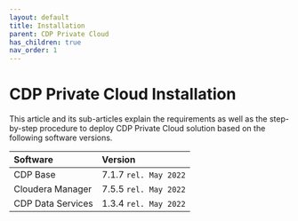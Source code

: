 ```yaml
---
layout: default
title: Installation
parent: CDP Private Cloud
has_children: true
nav_order: 1
---
```


# CDP Private Cloud Installation

This article and its sub-articles explain the requirements as well as the step-by-step procedure to deploy CDP Private Cloud solution based on the following software versions.

| Software       | Version         |
|:-------------|:------------------|
| CDP Base           | 7.1.7 `rel. May 2022`  | 
| Cloudera Manager   | 7.5.5 `rel. May 2022`  | 
| CDP Data Services  | 1.3.4 `rel. May 2022`  | 